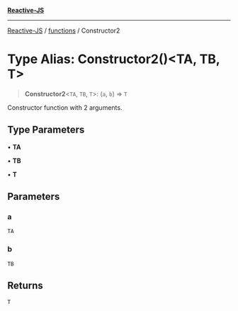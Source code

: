 [**Reactive-JS**](../../README.md)

***

[Reactive-JS](../../README.md) / [functions](../README.md) / Constructor2

# Type Alias: Constructor2()\<TA, TB, T\>

> **Constructor2**\<`TA`, `TB`, `T`\>: (`a`, `b`) => `T`

Constructor function with 2 arguments.

## Type Parameters

• **TA**

• **TB**

• **T**

## Parameters

### a

`TA`

### b

`TB`

## Returns

`T`
